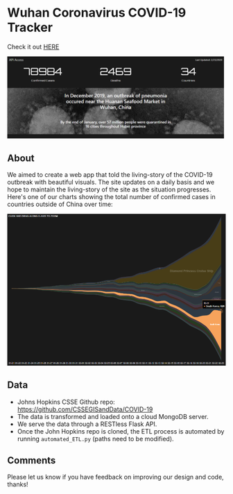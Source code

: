 # Wuhan Coronavirus COVID-19 Tracker
Check it out [HERE](https://covid2019tracker.appspot.com/)

<img src="https://github.com/L0per/wuhan-coronavirus/blob/master/static/images/header-preview.PNG?raw=true" alt="stream-chart" width="500"/>

## About
We aimed to create a web app that told the living-story of the COVID-19 outbreak with beautiful visuals. The site updates on a daily basis and we hope to maintain the living-story of the site as the situation progresses. Here's one of our charts showing the total number of confirmed cases in countries outside of China over time:

<img src="https://github.com/L0per/wuhan-coronavirus/blob/master/static/images/steamchart.PNG?raw=true" alt="stream-chart" width="800"/>

## Data
* Johns Hopkins CSSE Github repo: https://github.com/CSSEGISandData/COVID-19
* The data is transformed and loaded onto a cloud MongoDB server.
* We serve the data through a RESTless Flask API.
* Once the John Hopkins repo is cloned, the ETL process is automated by running `automated_ETL.py` (paths need to be modified).

## Comments
Please let us know if you have feedback on improving our design and code, thanks!

